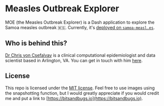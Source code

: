 # Measles Outbreak Explorer

MOE (the Measles Outbreak Explorer) is a Dash application to explore the Samoa measles outbreak 🇼🇸. Currently, it's [deployed on `samoa-measl.es`](http://samoa-measl.es).

## Who is behind this?

[Dr Chris von Csefalvay](https://bitsandbugs.io/about) is a clinical computational epidemiologist and data scientist based in Arlington, VA. You can get in touch with him [here](https://bitsandbugs.io/talkback/).

## License

This repo is licensed under the [MIT license](https://github.com/chrisvoncsefalvay/samoa-measles-explorer/blob/master/LICENSE). Feel free to use images using the snapshotting function, but I would greatly appreciate if you would credit me and put a link to [https://bitsandbugs.io](https://bitsandbugs.io).
